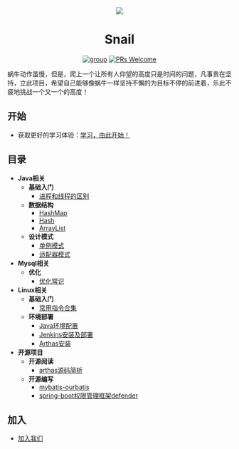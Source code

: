 <div align="center">

<img src="https://raw.githubusercontent.com/ainilili/snail/master/images/logo-1-1.jpg" width=""/>

# Snail

[![group](https://img.shields.io/badge/group-322359847-blue.svg)](https://jq.qq.com/?_wv=1027&k=54WtvXb)
[![PRs Welcome](https://img.shields.io/badge/prs-welcome-orange.svg)](http://makeapullrequest.com)

</div>

蜗牛动作虽慢，但是，爬上一个让所有人仰望的高度只是时间的问题，凡事贵在坚持，立此项目，希望自己能够像蜗牛一样坚持不懈的为目标不停的前进着，乐此不疲地挑战一个又一个的高度！

## 开始
 - 获取更好的学习体验：[学习，由此开始！](http://study.ikuvn.com)

## 目录
- **Java相关**
  - **基础入门**
    - [进程和线程的区别](docs/zh-cn/java/introduction/processes-and-threads.md)
  - **数据结构**
    - [HashMap](docs/zh-cn/java/data-structure/hashmap.md)
    - [Hash](docs/zh-cn/java/data-structure/hash.md)
    - [ArrayList](docs/zh-cn/java/data-structure/arraylist.md)
  - **设计模式**
    - [单例模式](docs/zh-cn/java/design-mode/single-mode.md)
    - [适配器模式](docs/zh-cn/java/design-mode/adapter-mode.md)
- **Mysql相关**
  - **优化**
    - [优化常识](docs/zh-cn/mysql/optimize/optimize-common-sense.md)
- **Linux相关**
  - **基础入门**
    - [常用指令合集](docs/zh-cn/linux/introduction/instruction-set.md)
  - **环境部署**
    - [Java环境配置](docs/zh-cn/linux/deployment-environment/java.md)
    - [Jenkins安装及部署](docs/zh-cn/linux/deployment-environment/jenkins.md)
    - [Arthas安装](docs/zh-cn/linux/deployment-environment/arthas.md)
- **开源项目**
  - **开源阅读**
    - [arthas源码简析](docs/zh-cn/opensource/opensource-read/arthas.md)
  - **开源编写**
    - [mybatis-ourbatis](docs/zh-cn/opensource/opensource-write/ourbatis.md)
    - [spring-boot权限管理框架defender](docs/zh-cn/opensource/opensource-write/defender.md)

## 加入
 - [加入我们](https://github.com/ainilili/snail/CONTRIBUTING.md)
